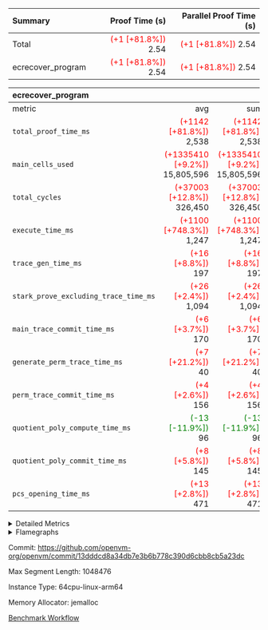 | Summary | Proof Time (s) | Parallel Proof Time (s) |
|:---|---:|---:|
| Total | <span style='color: red'>(+1 [+81.8%])</span> 2.54 | <span style='color: red'>(+1 [+81.8%])</span> 2.54 |
| ecrecover_program | <span style='color: red'>(+1 [+81.8%])</span> 2.54 | <span style='color: red'>(+1 [+81.8%])</span> 2.54 |


| ecrecover_program |||||
|:---|---:|---:|---:|---:|
|metric|avg|sum|max|min|
| `total_proof_time_ms ` | <span style='color: red'>(+1142 [+81.8%])</span> 2,538 | <span style='color: red'>(+1142 [+81.8%])</span> 2,538 | <span style='color: red'>(+1142 [+81.8%])</span> 2,538 | <span style='color: red'>(+1142 [+81.8%])</span> 2,538 |
| `main_cells_used     ` | <span style='color: red'>(+1335410 [+9.2%])</span> 15,805,596 | <span style='color: red'>(+1335410 [+9.2%])</span> 15,805,596 | <span style='color: red'>(+1335410 [+9.2%])</span> 15,805,596 | <span style='color: red'>(+1335410 [+9.2%])</span> 15,805,596 |
| `total_cycles        ` | <span style='color: red'>(+37003 [+12.8%])</span> 326,450 | <span style='color: red'>(+37003 [+12.8%])</span> 326,450 | <span style='color: red'>(+37003 [+12.8%])</span> 326,450 | <span style='color: red'>(+37003 [+12.8%])</span> 326,450 |
| `execute_time_ms     ` | <span style='color: red'>(+1100 [+748.3%])</span> 1,247 | <span style='color: red'>(+1100 [+748.3%])</span> 1,247 | <span style='color: red'>(+1100 [+748.3%])</span> 1,247 | <span style='color: red'>(+1100 [+748.3%])</span> 1,247 |
| `trace_gen_time_ms   ` | <span style='color: red'>(+16 [+8.8%])</span> 197 | <span style='color: red'>(+16 [+8.8%])</span> 197 | <span style='color: red'>(+16 [+8.8%])</span> 197 | <span style='color: red'>(+16 [+8.8%])</span> 197 |
| `stark_prove_excluding_trace_time_ms` | <span style='color: red'>(+26 [+2.4%])</span> 1,094 | <span style='color: red'>(+26 [+2.4%])</span> 1,094 | <span style='color: red'>(+26 [+2.4%])</span> 1,094 | <span style='color: red'>(+26 [+2.4%])</span> 1,094 |
| `main_trace_commit_time_ms` | <span style='color: red'>(+6 [+3.7%])</span> 170 | <span style='color: red'>(+6 [+3.7%])</span> 170 | <span style='color: red'>(+6 [+3.7%])</span> 170 | <span style='color: red'>(+6 [+3.7%])</span> 170 |
| `generate_perm_trace_time_ms` | <span style='color: red'>(+7 [+21.2%])</span> 40 | <span style='color: red'>(+7 [+21.2%])</span> 40 | <span style='color: red'>(+7 [+21.2%])</span> 40 | <span style='color: red'>(+7 [+21.2%])</span> 40 |
| `perm_trace_commit_time_ms` | <span style='color: red'>(+4 [+2.6%])</span> 156 | <span style='color: red'>(+4 [+2.6%])</span> 156 | <span style='color: red'>(+4 [+2.6%])</span> 156 | <span style='color: red'>(+4 [+2.6%])</span> 156 |
| `quotient_poly_compute_time_ms` | <span style='color: green'>(-13 [-11.9%])</span> 96 | <span style='color: green'>(-13 [-11.9%])</span> 96 | <span style='color: green'>(-13 [-11.9%])</span> 96 | <span style='color: green'>(-13 [-11.9%])</span> 96 |
| `quotient_poly_commit_time_ms` | <span style='color: red'>(+8 [+5.8%])</span> 145 | <span style='color: red'>(+8 [+5.8%])</span> 145 | <span style='color: red'>(+8 [+5.8%])</span> 145 | <span style='color: red'>(+8 [+5.8%])</span> 145 |
| `pcs_opening_time_ms ` | <span style='color: red'>(+13 [+2.8%])</span> 471 | <span style='color: red'>(+13 [+2.8%])</span> 471 | <span style='color: red'>(+13 [+2.8%])</span> 471 | <span style='color: red'>(+13 [+2.8%])</span> 471 |



<details>
<summary>Detailed Metrics</summary>

| group | num_segments | keygen_time_ms | commit_exe_time_ms |
| --- | --- | --- | --- |
| ecrecover_program | 1 | 921 | 7 | 

| group | air_name | quotient_deg | interactions | constraints |
| --- | --- | --- | --- | --- |
| ecrecover_program | AccessAdapterAir<16> | 2 | 5 | 12 | 
| ecrecover_program | AccessAdapterAir<2> | 2 | 5 | 12 | 
| ecrecover_program | AccessAdapterAir<32> | 2 | 5 | 12 | 
| ecrecover_program | AccessAdapterAir<4> | 2 | 5 | 12 | 
| ecrecover_program | AccessAdapterAir<8> | 2 | 5 | 12 | 
| ecrecover_program | BitwiseOperationLookupAir<8> | 2 | 2 | 4 | 
| ecrecover_program | KeccakVmAir | 2 | 321 | 4,513 | 
| ecrecover_program | MemoryMerkleAir<8> | 2 | 4 | 39 | 
| ecrecover_program | PersistentBoundaryAir<8> | 2 | 3 | 7 | 
| ecrecover_program | PhantomAir | 2 | 3 | 5 | 
| ecrecover_program | Poseidon2PeripheryAir<BabyBearParameters>, 1> | 2 | 1 | 286 | 
| ecrecover_program | ProgramAir | 1 | 1 | 4 | 
| ecrecover_program | RangeTupleCheckerAir<2> | 1 | 1 | 4 | 
| ecrecover_program | Rv32HintStoreAir | 2 | 18 | 28 | 
| ecrecover_program | VariableRangeCheckerAir | 1 | 1 | 4 | 
| ecrecover_program | VmAirWrapper<Rv32BaseAluAdapterAir, BaseAluCoreAir<4, 8> | 2 | 20 | 37 | 
| ecrecover_program | VmAirWrapper<Rv32BaseAluAdapterAir, LessThanCoreAir<4, 8> | 2 | 18 | 40 | 
| ecrecover_program | VmAirWrapper<Rv32BaseAluAdapterAir, ShiftCoreAir<4, 8> | 2 | 24 | 91 | 
| ecrecover_program | VmAirWrapper<Rv32BranchAdapterAir, BranchEqualCoreAir<4> | 2 | 11 | 20 | 
| ecrecover_program | VmAirWrapper<Rv32BranchAdapterAir, BranchLessThanCoreAir<4, 8> | 2 | 13 | 35 | 
| ecrecover_program | VmAirWrapper<Rv32CondRdWriteAdapterAir, Rv32JalLuiCoreAir> | 2 | 10 | 18 | 
| ecrecover_program | VmAirWrapper<Rv32IsEqualModAdapterAir<2, 1, 32, 32>, ModularIsEqualCoreAir<32, 4, 8> | 2 | 25 | 225 | 
| ecrecover_program | VmAirWrapper<Rv32JalrAdapterAir, Rv32JalrCoreAir> | 2 | 16 | 20 | 
| ecrecover_program | VmAirWrapper<Rv32LoadStoreAdapterAir, LoadSignExtendCoreAir<4, 8> | 2 | 18 | 33 | 
| ecrecover_program | VmAirWrapper<Rv32LoadStoreAdapterAir, LoadStoreCoreAir<4> | 2 | 17 | 40 | 
| ecrecover_program | VmAirWrapper<Rv32MultAdapterAir, DivRemCoreAir<4, 8> | 2 | 25 | 84 | 
| ecrecover_program | VmAirWrapper<Rv32MultAdapterAir, MulHCoreAir<4, 8> | 2 | 24 | 31 | 
| ecrecover_program | VmAirWrapper<Rv32MultAdapterAir, MultiplicationCoreAir<4, 8> | 2 | 19 | 19 | 
| ecrecover_program | VmAirWrapper<Rv32RdWriteAdapterAir, Rv32AuipcCoreAir> | 2 | 12 | 14 | 
| ecrecover_program | VmAirWrapper<Rv32VecHeapAdapterAir<1, 2, 2, 32, 32>, FieldExpressionCoreAir> | 2 | 415 | 480 | 
| ecrecover_program | VmAirWrapper<Rv32VecHeapAdapterAir<2, 1, 1, 32, 32>, FieldExpressionCoreAir> | 2 | 158 | 190 | 
| ecrecover_program | VmAirWrapper<Rv32VecHeapAdapterAir<2, 2, 2, 32, 32>, FieldExpressionCoreAir> | 2 | 428 | 457 | 
| ecrecover_program | VmConnectorAir | 2 | 5 | 11 | 

| group | air_name | dsl_ir | opcode | segment | cells_used |
| --- | --- | --- | --- | --- | --- |
| ecrecover_program | <Rv32BaseAluAdapterAir,BaseAluCoreAir<4, 8>> |  | ADD | 0 | 3,013,812 | 
| ecrecover_program | <Rv32BaseAluAdapterAir,BaseAluCoreAir<4, 8>> |  | AND | 0 | 642,312 | 
| ecrecover_program | <Rv32BaseAluAdapterAir,BaseAluCoreAir<4, 8>> |  | OR | 0 | 256,644 | 
| ecrecover_program | <Rv32BaseAluAdapterAir,BaseAluCoreAir<4, 8>> |  | SUB | 0 | 305,640 | 
| ecrecover_program | <Rv32BaseAluAdapterAir,BaseAluCoreAir<4, 8>> |  | XOR | 0 | 6,480 | 
| ecrecover_program | <Rv32BaseAluAdapterAir,LessThanCoreAir<4, 8>> |  | SLTU | 0 | 84,360 | 
| ecrecover_program | <Rv32BaseAluAdapterAir,ShiftCoreAir<4, 8>> |  | SLL | 0 | 252,386 | 
| ecrecover_program | <Rv32BaseAluAdapterAir,ShiftCoreAir<4, 8>> |  | SRL | 0 | 241,468 | 
| ecrecover_program | <Rv32BranchAdapterAir,BranchEqualCoreAir<4>> |  | BEQ | 0 | 256,204 | 
| ecrecover_program | <Rv32BranchAdapterAir,BranchEqualCoreAir<4>> |  | BNE | 0 | 157,716 | 
| ecrecover_program | <Rv32BranchAdapterAir,BranchLessThanCoreAir<4, 8>> |  | BGEU | 0 | 13,696 | 
| ecrecover_program | <Rv32BranchAdapterAir,BranchLessThanCoreAir<4, 8>> |  | BLT | 0 | 640 | 
| ecrecover_program | <Rv32BranchAdapterAir,BranchLessThanCoreAir<4, 8>> |  | BLTU | 0 | 673,088 | 
| ecrecover_program | <Rv32CondRdWriteAdapterAir,Rv32JalLuiCoreAir> |  | JAL | 0 | 34,020 | 
| ecrecover_program | <Rv32CondRdWriteAdapterAir,Rv32JalLuiCoreAir> |  | LUI | 0 | 51,282 | 
| ecrecover_program | <Rv32IsEqualModAdapterAir<2, 1, 32, 32>,ModularIsEqualCoreAir<32, 4, 8>> |  | IS_EQ | 0 | 533,358 | 
| ecrecover_program | <Rv32IsEqualModAdapterAir<2, 1, 32, 32>,ModularIsEqualCoreAir<32, 4, 8>> |  | SETUP_ISEQ | 0 | 332 | 
| ecrecover_program | <Rv32JalrAdapterAir,Rv32JalrCoreAir> |  | JALR | 0 | 301,784 | 
| ecrecover_program | <Rv32LoadStoreAdapterAir,LoadSignExtendCoreAir<4, 8>> |  | LOADB | 0 | 143,244 | 
| ecrecover_program | <Rv32LoadStoreAdapterAir,LoadStoreCoreAir<4>> |  | LOADBU | 0 | 131,241 | 
| ecrecover_program | <Rv32LoadStoreAdapterAir,LoadStoreCoreAir<4>> |  | LOADW | 0 | 906,018 | 
| ecrecover_program | <Rv32LoadStoreAdapterAir,LoadStoreCoreAir<4>> |  | STOREB | 0 | 1,081,990 | 
| ecrecover_program | <Rv32LoadStoreAdapterAir,LoadStoreCoreAir<4>> |  | STOREW | 0 | 3,101,363 | 
| ecrecover_program | <Rv32MultAdapterAir,DivRemCoreAir<4, 8>> |  | DIVU | 0 | 295 | 
| ecrecover_program | <Rv32MultAdapterAir,MulHCoreAir<4, 8>> |  | MULHU | 0 | 195 | 
| ecrecover_program | <Rv32MultAdapterAir,MultiplicationCoreAir<4, 8>> |  | MUL | 0 | 79,639 | 
| ecrecover_program | <Rv32RdWriteAdapterAir,Rv32AuipcCoreAir> |  | AUIPC | 0 | 107,640 | 
| ecrecover_program | <Rv32VecHeapAdapterAir<1, 2, 2, 32, 32>,FieldExpressionCoreAir> |  | EcDouble | 0 | 695,237 | 
| ecrecover_program | <Rv32VecHeapAdapterAir<2, 1, 1, 32, 32>,FieldExpressionCoreAir> |  | ModularAddSub | 0 | 3,980 | 
| ecrecover_program | <Rv32VecHeapAdapterAir<2, 1, 1, 32, 32>,FieldExpressionCoreAir> |  | ModularMulDiv | 0 | 8,416 | 
| ecrecover_program | <Rv32VecHeapAdapterAir<2, 2, 2, 32, 32>,FieldExpressionCoreAir> |  | EcAddNe | 0 | 453,750 | 
| ecrecover_program | KeccakVmAir |  | KECCAK256 | 0 | 379,560 | 
| ecrecover_program | PhantomAir |  | PHANTOM | 0 | 66 | 
| ecrecover_program | Rv32HintStoreAir |  | HINT_BUFFER | 0 | 6,656 | 
| ecrecover_program | Rv32HintStoreAir |  | HINT_STOREW | 0 | 352 | 

| group | air_name | segment | rows | prep_cols | perm_cols | main_cols | cells |
| --- | --- | --- | --- | --- | --- | --- | --- |
| ecrecover_program | AccessAdapterAir<16> | 0 | 16,384 |  | 16 | 25 | 671,744 | 
| ecrecover_program | AccessAdapterAir<32> | 0 | 8,192 |  | 16 | 41 | 466,944 | 
| ecrecover_program | AccessAdapterAir<4> | 0 | 64 |  | 16 | 13 | 1,856 | 
| ecrecover_program | AccessAdapterAir<8> | 0 | 32,768 |  | 16 | 17 | 1,081,344 | 
| ecrecover_program | BitwiseOperationLookupAir<8> | 0 | 65,536 | 3 | 8 | 2 | 655,360 | 
| ecrecover_program | KeccakVmAir | 0 | 128 |  | 1,056 | 3,163 | 540,032 | 
| ecrecover_program | MemoryMerkleAir<8> | 0 | 4,096 |  | 16 | 32 | 196,608 | 
| ecrecover_program | PersistentBoundaryAir<8> | 0 | 4,096 |  | 12 | 20 | 131,072 | 
| ecrecover_program | PhantomAir | 0 | 16 |  | 12 | 6 | 288 | 
| ecrecover_program | Poseidon2PeripheryAir<BabyBearParameters>, 1> | 0 | 4,096 |  | 8 | 300 | 1,261,568 | 
| ecrecover_program | ProgramAir | 0 | 16,384 |  | 8 | 10 | 294,912 | 
| ecrecover_program | RangeTupleCheckerAir<2> | 0 | 524,288 | 2 | 8 | 1 | 4,718,592 | 
| ecrecover_program | Rv32HintStoreAir | 0 | 256 |  | 44 | 32 | 19,456 | 
| ecrecover_program | VariableRangeCheckerAir | 0 | 262,144 | 2 | 8 | 1 | 2,359,296 | 
| ecrecover_program | VmAirWrapper<Rv32BaseAluAdapterAir, BaseAluCoreAir<4, 8> | 0 | 131,072 |  | 52 | 36 | 11,534,336 | 
| ecrecover_program | VmAirWrapper<Rv32BaseAluAdapterAir, LessThanCoreAir<4, 8> | 0 | 4,096 |  | 40 | 37 | 315,392 | 
| ecrecover_program | VmAirWrapper<Rv32BaseAluAdapterAir, ShiftCoreAir<4, 8> | 0 | 16,384 |  | 52 | 53 | 1,720,320 | 
| ecrecover_program | VmAirWrapper<Rv32BranchAdapterAir, BranchEqualCoreAir<4> | 0 | 16,384 |  | 28 | 26 | 884,736 | 
| ecrecover_program | VmAirWrapper<Rv32BranchAdapterAir, BranchLessThanCoreAir<4, 8> | 0 | 32,768 |  | 32 | 32 | 2,097,152 | 
| ecrecover_program | VmAirWrapper<Rv32CondRdWriteAdapterAir, Rv32JalLuiCoreAir> | 0 | 8,192 |  | 28 | 18 | 376,832 | 
| ecrecover_program | VmAirWrapper<Rv32IsEqualModAdapterAir<2, 1, 32, 32>, ModularIsEqualCoreAir<32, 4, 8> | 0 | 4,096 |  | 56 | 166 | 909,312 | 
| ecrecover_program | VmAirWrapper<Rv32JalrAdapterAir, Rv32JalrCoreAir> | 0 | 16,384 |  | 36 | 28 | 1,048,576 | 
| ecrecover_program | VmAirWrapper<Rv32LoadStoreAdapterAir, LoadSignExtendCoreAir<4, 8> | 0 | 4,096 |  | 52 | 36 | 360,448 | 
| ecrecover_program | VmAirWrapper<Rv32LoadStoreAdapterAir, LoadStoreCoreAir<4> | 0 | 131,072 |  | 52 | 41 | 12,189,696 | 
| ecrecover_program | VmAirWrapper<Rv32MultAdapterAir, DivRemCoreAir<4, 8> | 0 | 8 |  | 72 | 59 | 1,048 | 
| ecrecover_program | VmAirWrapper<Rv32MultAdapterAir, MulHCoreAir<4, 8> | 0 | 8 |  | 72 | 39 | 888 | 
| ecrecover_program | VmAirWrapper<Rv32MultAdapterAir, MultiplicationCoreAir<4, 8> | 0 | 4,096 |  | 52 | 31 | 339,968 | 
| ecrecover_program | VmAirWrapper<Rv32RdWriteAdapterAir, Rv32AuipcCoreAir> | 0 | 8,192 |  | 28 | 20 | 393,216 | 
| ecrecover_program | VmAirWrapper<Rv32VecHeapAdapterAir<1, 2, 2, 32, 32>, FieldExpressionCoreAir> | 0 | 2,048 |  | 836 | 547 | 2,832,384 | 
| ecrecover_program | VmAirWrapper<Rv32VecHeapAdapterAir<2, 1, 1, 32, 32>, FieldExpressionCoreAir> | 0 | 32 |  | 320 | 263 | 18,656 | 
| ecrecover_program | VmAirWrapper<Rv32VecHeapAdapterAir<2, 2, 2, 32, 32>, FieldExpressionCoreAir> | 0 | 1,024 |  | 860 | 625 | 1,520,640 | 
| ecrecover_program | VmConnectorAir | 0 | 2 | 1 | 16 | 5 | 42 | 

| group | chip_name | segment | rows_used |
| --- | --- | --- | --- |
| ecrecover_program | <Rv32BaseAluAdapterAir,BaseAluCoreAir<4, 8>> | 0 | 117,358 | 
| ecrecover_program | <Rv32BaseAluAdapterAir,LessThanCoreAir<4, 8>> | 0 | 2,280 | 
| ecrecover_program | <Rv32BaseAluAdapterAir,ShiftCoreAir<4, 8>> | 0 | 9,318 | 
| ecrecover_program | <Rv32BranchAdapterAir,BranchEqualCoreAir<4>> | 0 | 15,920 | 
| ecrecover_program | <Rv32BranchAdapterAir,BranchLessThanCoreAir<4, 8>> | 0 | 21,482 | 
| ecrecover_program | <Rv32CondRdWriteAdapterAir,Rv32JalLuiCoreAir> | 0 | 4,739 | 
| ecrecover_program | <Rv32IsEqualModAdapterAir<2, 1, 32, 32>,ModularIsEqualCoreAir<32, 4, 8>> | 0 | 3,194 | 
| ecrecover_program | <Rv32JalrAdapterAir,Rv32JalrCoreAir> | 0 | 10,778 | 
| ecrecover_program | <Rv32LoadStoreAdapterAir,LoadSignExtendCoreAir<4, 8>> | 0 | 3,979 | 
| ecrecover_program | <Rv32LoadStoreAdapterAir,LoadStoreCoreAir<4>> | 0 | 127,332 | 
| ecrecover_program | <Rv32MultAdapterAir,DivRemCoreAir<4, 8>> | 0 | 5 | 
| ecrecover_program | <Rv32MultAdapterAir,MulHCoreAir<4, 8>> | 0 | 5 | 
| ecrecover_program | <Rv32MultAdapterAir,MultiplicationCoreAir<4, 8>> | 0 | 2,569 | 
| ecrecover_program | <Rv32RdWriteAdapterAir,Rv32AuipcCoreAir> | 0 | 5,383 | 
| ecrecover_program | <Rv32VecHeapAdapterAir<1, 2, 2, 32, 32>,FieldExpressionCoreAir> | 0 | 1,271 | 
| ecrecover_program | <Rv32VecHeapAdapterAir<2, 1, 1, 32, 32>,FieldExpressionCoreAir> | 0 | 21 | 
| ecrecover_program | <Rv32VecHeapAdapterAir<2, 2, 2, 32, 32>,FieldExpressionCoreAir> | 0 | 726 | 
| ecrecover_program | AccessAdapter<16> | 0 | 13,344 | 
| ecrecover_program | AccessAdapter<32> | 0 | 6,672 | 
| ecrecover_program | AccessAdapter<4> | 0 | 34 | 
| ecrecover_program | AccessAdapter<8> | 0 | 27,394 | 
| ecrecover_program | Arc<BabyBearParameters>, 1> | 0 | 2,125 | 
| ecrecover_program | BitwiseOperationLookupAir<8> | 0 | 65,536 | 
| ecrecover_program | Boundary | 0 | 3,104 | 
| ecrecover_program | KeccakVmAir | 0 | 120 | 
| ecrecover_program | Merkle | 0 | 3,370 | 
| ecrecover_program | PhantomAir | 0 | 11 | 
| ecrecover_program | ProgramChip | 0 | 13,884 | 
| ecrecover_program | RangeTupleCheckerAir<2> | 0 | 524,288 | 
| ecrecover_program | Rv32HintStoreAir | 0 | 219 | 
| ecrecover_program | VariableRangeCheckerAir | 0 | 262,144 | 
| ecrecover_program | VmConnectorAir | 0 | 2 | 

| group | dsl_ir | opcode | segment | frequency |
| --- | --- | --- | --- | --- |
| ecrecover_program |  | ADD | 0 | 83,717 | 
| ecrecover_program |  | AND | 0 | 17,842 | 
| ecrecover_program |  | AUIPC | 0 | 5,383 | 
| ecrecover_program |  | BEQ | 0 | 9,854 | 
| ecrecover_program |  | BGEU | 0 | 428 | 
| ecrecover_program |  | BLT | 0 | 20 | 
| ecrecover_program |  | BLTU | 0 | 21,034 | 
| ecrecover_program |  | BNE | 0 | 6,066 | 
| ecrecover_program |  | DIVU | 0 | 5 | 
| ecrecover_program |  | EcAddNe | 0 | 726 | 
| ecrecover_program |  | EcDouble | 0 | 1,271 | 
| ecrecover_program |  | HINT_BUFFER | 0 | 11 | 
| ecrecover_program |  | HINT_STOREW | 0 | 11 | 
| ecrecover_program |  | IS_EQ | 0 | 3,213 | 
| ecrecover_program |  | JAL | 0 | 1,890 | 
| ecrecover_program |  | JALR | 0 | 10,778 | 
| ecrecover_program |  | KECCAK256 | 0 | 5 | 
| ecrecover_program |  | LOADB | 0 | 3,979 | 
| ecrecover_program |  | LOADBU | 0 | 3,201 | 
| ecrecover_program |  | LOADW | 0 | 22,098 | 
| ecrecover_program |  | LUI | 0 | 2,849 | 
| ecrecover_program |  | MUL | 0 | 2,569 | 
| ecrecover_program |  | MULHU | 0 | 5 | 
| ecrecover_program |  | ModularAddSub | 0 | 20 | 
| ecrecover_program |  | ModularMulDiv | 0 | 32 | 
| ecrecover_program |  | OR | 0 | 7,129 | 
| ecrecover_program |  | PHANTOM | 0 | 11 | 
| ecrecover_program |  | SETUP_ISEQ | 0 | 2 | 
| ecrecover_program |  | SLL | 0 | 4,762 | 
| ecrecover_program |  | SLTU | 0 | 2,280 | 
| ecrecover_program |  | SRL | 0 | 4,556 | 
| ecrecover_program |  | STOREB | 0 | 26,390 | 
| ecrecover_program |  | STOREW | 0 | 75,643 | 
| ecrecover_program |  | SUB | 0 | 8,490 | 
| ecrecover_program |  | XOR | 0 | 180 | 

| group | segment | trace_gen_time_ms | total_proof_time_ms | total_cycles | total_cells | stark_prove_excluding_trace_time_ms | quotient_poly_compute_time_ms | quotient_poly_commit_time_ms | perm_trace_commit_time_ms | pcs_opening_time_ms | main_trace_commit_time_ms | main_cells_used | generate_perm_trace_time_ms | execute_time_ms |
| --- | --- | --- | --- | --- | --- | --- | --- | --- | --- | --- | --- | --- | --- | --- |
| ecrecover_program | 0 | 197 | 2,538 | 326,450 | 48,968,530 | 1,094 | 96 | 145 | 156 | 471 | 170 | 15,805,596 | 40 | 1,247 | 

| group | segment | trace_height_constraint | weighted_sum | threshold |
| --- | --- | --- | --- | --- |
| ecrecover_program | 0 | 0 | 760,852 | 2,013,265,921 | 
| ecrecover_program | 0 | 1 | 2,314,432 | 2,013,265,921 | 
| ecrecover_program | 0 | 2 | 380,426 | 2,013,265,921 | 
| ecrecover_program | 0 | 3 | 3,871,436 | 2,013,265,921 | 
| ecrecover_program | 0 | 4 | 16,384 | 2,013,265,921 | 
| ecrecover_program | 0 | 5 | 8,192 | 2,013,265,921 | 
| ecrecover_program | 0 | 6 | 911,592 | 2,013,265,921 | 
| ecrecover_program | 0 | 7 | 16,512 | 2,013,265,921 | 
| ecrecover_program | 0 | 8 | 9,217,810 | 2,013,265,921 | 

</details>


<details>
<summary>Flamegraphs</summary>

[![](https://openvm-public-data-sandbox-us-east-1.s3.us-east-1.amazonaws.com/benchmark/github/flamegraphs/ecrecover-13dddcd8a34db7e3b6b778c390d6cbb8cb5a23dc/ecrecover-ecrecover_program.dsl_ir.opcode.air_name.cells_used.reverse.svg)](https://openvm-public-data-sandbox-us-east-1.s3.us-east-1.amazonaws.com/benchmark/github/flamegraphs/ecrecover-13dddcd8a34db7e3b6b778c390d6cbb8cb5a23dc/ecrecover-ecrecover_program.dsl_ir.opcode.air_name.cells_used.reverse.svg)
[![](https://openvm-public-data-sandbox-us-east-1.s3.us-east-1.amazonaws.com/benchmark/github/flamegraphs/ecrecover-13dddcd8a34db7e3b6b778c390d6cbb8cb5a23dc/ecrecover-ecrecover_program.dsl_ir.opcode.air_name.cells_used.svg)](https://openvm-public-data-sandbox-us-east-1.s3.us-east-1.amazonaws.com/benchmark/github/flamegraphs/ecrecover-13dddcd8a34db7e3b6b778c390d6cbb8cb5a23dc/ecrecover-ecrecover_program.dsl_ir.opcode.air_name.cells_used.svg)
[![](https://openvm-public-data-sandbox-us-east-1.s3.us-east-1.amazonaws.com/benchmark/github/flamegraphs/ecrecover-13dddcd8a34db7e3b6b778c390d6cbb8cb5a23dc/ecrecover-ecrecover_program.dsl_ir.opcode.frequency.reverse.svg)](https://openvm-public-data-sandbox-us-east-1.s3.us-east-1.amazonaws.com/benchmark/github/flamegraphs/ecrecover-13dddcd8a34db7e3b6b778c390d6cbb8cb5a23dc/ecrecover-ecrecover_program.dsl_ir.opcode.frequency.reverse.svg)
[![](https://openvm-public-data-sandbox-us-east-1.s3.us-east-1.amazonaws.com/benchmark/github/flamegraphs/ecrecover-13dddcd8a34db7e3b6b778c390d6cbb8cb5a23dc/ecrecover-ecrecover_program.dsl_ir.opcode.frequency.svg)](https://openvm-public-data-sandbox-us-east-1.s3.us-east-1.amazonaws.com/benchmark/github/flamegraphs/ecrecover-13dddcd8a34db7e3b6b778c390d6cbb8cb5a23dc/ecrecover-ecrecover_program.dsl_ir.opcode.frequency.svg)

</details>

Commit: https://github.com/openvm-org/openvm/commit/13dddcd8a34db7e3b6b778c390d6cbb8cb5a23dc

Max Segment Length: 1048476

Instance Type: 64cpu-linux-arm64

Memory Allocator: jemalloc

[Benchmark Workflow](https://github.com/openvm-org/openvm/actions/runs/15432387340)
